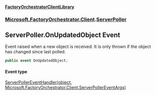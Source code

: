 #### [FactoryOrchestratorClientLibrary](./FactoryOrchestratorClientLibrary.md 'FactoryOrchestratorClientLibrary')
### [Microsoft.FactoryOrchestrator.Client](./Microsoft-FactoryOrchestrator-Client.md 'Microsoft.FactoryOrchestrator.Client').[ServerPoller](./Microsoft-FactoryOrchestrator-Client-ServerPoller.md 'Microsoft.FactoryOrchestrator.Client.ServerPoller')
## ServerPoller.OnUpdatedObject Event
Event raised when a new object is received. It is only thrown if the object has changed since last polled.  
```csharp
public event OnUpdatedObject;
```
#### Event type
[ServerPollerEventHandler(object, Microsoft.FactoryOrchestrator.Client.ServerPollerEventArgs)](./Microsoft-FactoryOrchestrator-Client-ServerPollerEventHandler(object_Microsoft-FactoryOrchestrator-Client-ServerPollerEventArgs).md 'Microsoft.FactoryOrchestrator.Client.ServerPollerEventHandler(object, Microsoft.FactoryOrchestrator.Client.ServerPollerEventArgs)')
